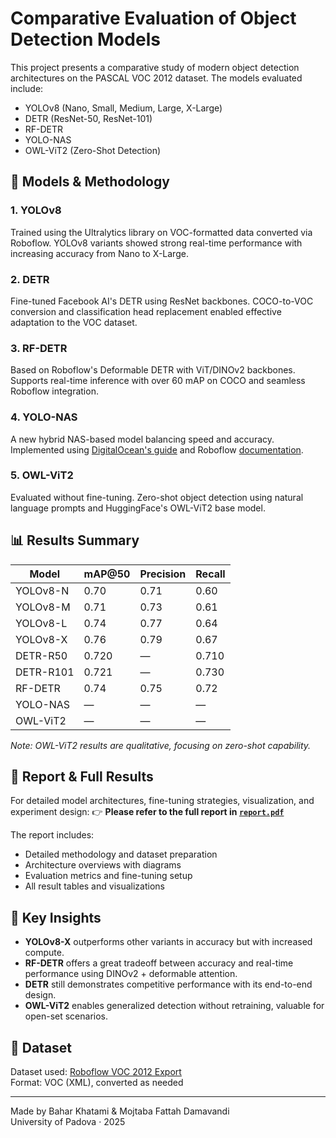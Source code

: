 
# Comparative Evaluation of Object Detection Models

This project presents a comparative study of modern object detection architectures on the PASCAL VOC 2012 dataset. The models evaluated include:

- YOLOv8 (Nano, Small, Medium, Large, X-Large)
- DETR (ResNet-50, ResNet-101)
- RF-DETR
- YOLO-NAS
- OWL-ViT2 (Zero-Shot Detection)

## 🚀 Models & Methodology

### 1. YOLOv8
Trained using the Ultralytics library on VOC-formatted data converted via Roboflow. YOLOv8 variants showed strong real-time performance with increasing accuracy from Nano to X-Large.

### 2. DETR
Fine-tuned Facebook AI's DETR using ResNet backbones. COCO-to-VOC conversion and classification head replacement enabled effective adaptation to the VOC dataset.

### 3. RF-DETR
Based on Roboflow's Deformable DETR with ViT/DINOv2 backbones. Supports real-time inference with over 60 mAP on COCO and seamless Roboflow integration.

### 4. YOLO-NAS
A new hybrid NAS-based model balancing speed and accuracy. Implemented using [DigitalOcean's guide](https://www.digitalocean.com/community/tutorials/yolo-nas#about-the-article) and Roboflow [documentation](https://docs.ultralytics.com/models/yolo-nas/).

### 5. OWL-ViT2
Evaluated without fine-tuning. Zero-shot object detection using natural language prompts and HuggingFace's OWL-ViT2 base model.

## 📊 Results Summary

| Model          | mAP@50 | Precision | Recall |
|----------------|--------|-----------|--------|
| YOLOv8-N       | 0.70   | 0.71      | 0.60   |
| YOLOv8-M       | 0.71   | 0.73      | 0.61   |
| YOLOv8-L       | 0.74   | 0.77      | 0.64   |
| YOLOv8-X       | 0.76   | 0.79      | 0.67   |
| DETR-R50       | 0.720  | —         | 0.710  |
| DETR-R101      | 0.721  | —         | 0.730  |
| RF-DETR        | 0.74   | 0.75      | 0.72   |
| YOLO-NAS       | —      | —         | —      |
| OWL-ViT2       | —      | —         | —      |

_Note: OWL-ViT2 results are qualitative, focusing on zero-shot capability._

## 📄 Report & Full Results

For detailed model architectures, fine-tuning strategies, visualization, and experiment design:
👉 **Please refer to the full report in [`report.pdf`](report.pdf)**

The report includes:
- Detailed methodology and dataset preparation
- Architecture overviews with diagrams
- Evaluation metrics and fine-tuning setup
- All result tables and visualizations

## 🧠 Key Insights

- **YOLOv8-X** outperforms other variants in accuracy but with increased compute.
- **RF-DETR** offers a great tradeoff between accuracy and real-time performance using DINOv2 + deformable attention.
- **DETR** still demonstrates competitive performance with its end-to-end design.
- **OWL-ViT2** enables generalized detection without retraining, valuable for open-set scenarios.

## 📂 Dataset

Dataset used: [Roboflow VOC 2012 Export](https://universe.roboflow.com/jacob-solawetz/pascal-voc-2012/dataset/13)  
Format: VOC (XML), converted as needed

---

Made by Bahar Khatami & Mojtaba Fattah Damavandi  
University of Padova · 2025
